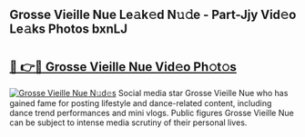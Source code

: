 ## Grosse Vieille Nue Le𝚊k𝚎d N𝚞𝚍e - Part-Jjy Vid𝚎o Le𝚊ks Photos bxnLJ

# <h2><a href="http://fb42dr7.evod.top/?m=Grosse+Vieille+Nue">🔗 👉🔴 Grosse Vieille Nue Vid𝚎o Ph𝚘t𝚘s</a></h2>

[![Grosse Vieille Nue N𝚞d𝚎s](https://i.imgur.com/8V9OHl7.gif)](http://fb42dr7.evod.top/?m=Grosse+Vieille+Nue)
Social media star Grosse Vieille Nue who has gained fame for posting lifestyle and dance-related content, including dance trend performances and mini vlogs. Public figures Grosse Vieille Nue can be subject to intense media scrutiny of their personal lives. 
